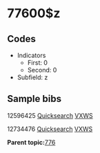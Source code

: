 # 77600$z

## Codes

-   Indicators
    -   First: 0
    -   Second: 0
-   Subfield: z

## Sample bibs

12596425 [Quicksearch](https://search.library.yale.edu/catalog/12596425) [VXWS](http://prodorbis.library.yale.edu:7014/vxws/GetHoldingsService?bibId=12596425)

12734476 [Quicksearch](https://search.library.yale.edu/catalog/12734476) [VXWS](http://prodorbis.library.yale.edu:7014/vxws/GetHoldingsService?bibId=12734476)

**Parent topic:**[776](../../tags/776/776.md)

